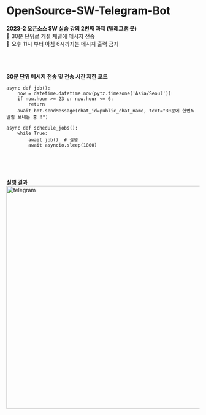 # OpenSource-SW-Telegram-Bot


**2023-2 오픈소스 SW 실습 강의 2번째 과제 (텔레그램 봇)** <br/>
📢 30분 단위로 개설 채널에 메시지 전송 <br/>
📢 오후 11시 부터 아침 6시까지는 메시지 출력 금지<br/>
<br/>
<br/>
<br/>

**30분 단위 메시지 전송  및 전송 시간 제한 코드**<br/>

```
async def job():
    now = datetime.datetime.now(pytz.timezone('Asia/Seoul'))
    if now.hour >= 23 or now.hour <= 6:
        return
    await bot.sendMessage(chat_id=public_chat_name, text="30분에 한번씩 알림 보내는 중 !")

```

```
async def schedule_jobs():
    while True:
        await job()  # 실행
        await asyncio.sleep(1800)
```
<br/>
<br/>
<br/>

**실행 결과**<br/>
<img width="581" alt="telegram" src="https://github.com/herbssssst/SW-OpenSource-Telegram-Bot/assets/98319466/dcc77f93-3a32-4abf-baca-0e44944ee96e">


